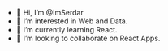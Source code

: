 - 👋 Hi, I’m @ImSerdar
- 👀 I’m interested in Web and Data.
- 🌱 I’m currently learning React.
- 💞️ I’m looking to collaborate on React Apps.
